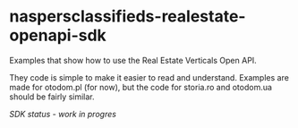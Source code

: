 # naspersclassifieds-realestate-openapi-sdk
Examples that show how to use the Real Estate Verticals Open API.

They code is simple to make it easier to read and understand. Examples are made for otodom.pl (for now), but the code for storia.ro and otodom.ua should be fairly similar.

*SDK status - work in progres*